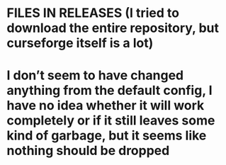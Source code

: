 # FILES IN RELEASES (I tried to download the entire repository, but curseforge itself is a lot)
# I don’t seem to have changed anything from the default config, I have no idea whether it will work completely or if it still leaves some kind of garbage, but it seems like nothing should be dropped
